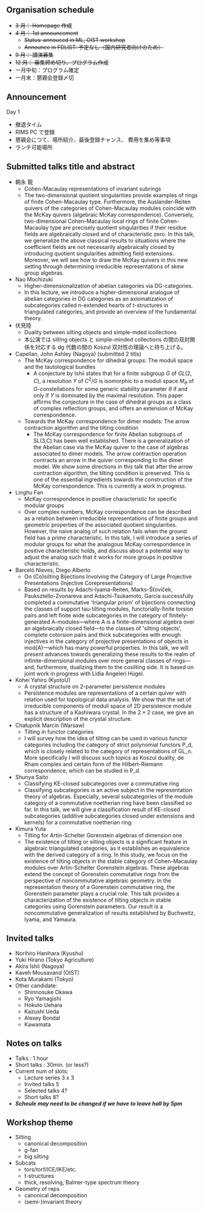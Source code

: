 ## Organisation schedule

-   ~~3 月： Homepage 作成~~
-   ~~4 月： 1st announcement~~
    -   ~~Status: annouced in ML, OIST workshop~~
    -   ~~Announce in FDLIST: 予定なし（国内研究者向けのため）~~
-   ~~9 月： 講演募集~~
-   ~~12 月： 募集締め切り、プログラム作成~~
-   一月中旬：プログラム確定
-   一月末：懇親会登録〆切

## Announcement

Day 1

-   撤退タイム
-   RIMS PC で登録
-   懇親会につて、場所紹介、最後登録チャンス、 費用を集め等事項
-   ランチ可能場所

## Submitted talks title and abstract

-   朝永 龍
    -   Cohen-Macaulay representations of invariant subrings
    -   The two-dimensional quotient singularities provide examples of rings of finite Cohen-Macaulay type. Furthermore, the Auslander-Reiten quivers of the categories of Cohen-Macaulay modules coincide with the McKay quivers (algebraic McKay correspondence). Conversely, two-dimensional Cohen-Macaulay local rings of finite Cohen-Macaulay type are precisely quotient singularities if their residue fields are algebraically closed and of characteristic zero. In this talk, we generalize the above classical results to situations where the coefficient fields are not necessarily algebraically closed by introducing quotient singularities admitting field extensions. Moreover, we will see how to draw the McKay quivers in this new setting through determining irreducible representations of skew group algebras.
-   Nao Mochizuki
    -   Higher-dimensionalization of abelian categories via DG-categories.
    -   In this lecture, we introduce a higher-dimensional analogue of abelian categories in DG categories as an axiomatization of subcategories called n-extended hearts of t-structures in triangulated categories, and provide an overview of the fundamental theory.
-   伏見陸
    -   Duality between silting objects and simple-mded icollections
    -   本公演では silting objects と simple-minded collections の間の双対関係を対応する dg 代数の間の Koszul 双対性の理論へと持ち上げる。
-   Capellan, John Ashley (Nagoya) (submitted 2 titls)
    -   The McKay correspondence for dihedral groups: The moduli space and
        the tautological bundles
        -   A conjecture by Ishii states that for a finite subgroup $G$ of $GL(2,C)$, a resolution $Y$ of $C^2/G$ is isomorphic to a
            moduli space $M_{\theta}$ of $G$-constellations for some
            generic stability parameter $\theta$ if and only if $Y$ is dominated by
            the maximal resolution. This paper affirms the conjecture in the case of
            dihedral groups as a class of complex reflection groups, and offers an
            extension of McKay correspondence.
    -   Towards the McKay correspondence for dimer models: The arrow
        contraction algorithm and the tilting condition
        -   The McKay correspondence for finite Abelian subgroups of
            SL(3,C) has been well established. There is a generalization
            of the Abelian case via the McKay quiver to the case of algebras
            associated to dimer models. The arrow contraction operation contracts an
            arrow in the quiver corresponding to the dimer model. We show some
            directions in this talk that after the arrow contraction algorithm, the
            tilting condition is preserved. This is one of the essential ingredients
            towards the construction of the McKay correspondence. This is currently
            a work in progress.
-   Linghu Fan
    -   McKay correspondence in positive characteristic for specific modular groups
    -   Over complex numbers, McKay correspondence can be described as a relation between irreducible representations of finite groups and geometric properties of the associated quotient singularities. However, the naive analog of such relation fails when the ground field has a prime characteristic. In this talk, I will introduce a series of modular groups for what the analogous McKay correspondence in positive characteristic holds, and discuss about a potential way to adjust the analog such that it works for more groups in positive characteristic.
-   Barceló Nieves, Diego Alberto
    -   On (Co)silting Bijections Involving the Category of Large Projective Presentations (Injective Corepresentations)
    -   Based on results by Adachi-Iyama-Reiten, Marks-Šťovíček, Pauksztello-Zvonareva and Adachi-Tsukamoto, García successfully completed a commutative 'triangular prism' of bijections connecting the classes of support tau-tilting modules, functorially-finite torsion pairs and left finite wide subcategories in the category of finitely-generated A-modules—where A is a finite-dimensional algebra over an algebraically closed field—to the classes of 'silting objects', complete cotorsion pairs and thick subcategories with enough injectives in the category of projective presentations of objects in mod(A)—which has many powerful properties. In this talk, we will present advances towards generalizing these results to the realm of infinite-dimensional modules over more general classes of rings—and, furthermore, dualizing them to the cosilting side. It is based on joint work in progress with Lidia Angeleri Hügel.
-   Kohei Yahiro (KyotoU)
    -   A crystal structure on 2-parameter persistence modules
    -   Persistence modules are representations of a certain quiver with relation used for topological data analysis. We show that the set of irreducible components of moduli space of 2D persistence module has a structure of a Kashiwara crystal. In the $2 \times 2$ case, we give an explicit description of the crystal structure.
-   Chałupnik Marcin (Warsaw)
    -   Tilting in functor categories
    -   I will survey how the idea of tilting can be used in various functor categories including the category of strict polynomial functors P_d, which is closely related to the category of representations of GL_n. More specifically I will discuss such topics as Koszul duality, de Rham complex and certain form of the Hilbert-Riemann correspondence, which can be studied in P_d.
-   Shunya Saito
    -   Classifying KE-closed subcategories over a commutative ring
    -   Classifying subcategories is an active subject in the representation theory of algebras. Especially, several subcategories of the module category of a commutative noetherian ring have been classified so far. In this talk, we will give a classification result of KE-closed subcategories (additive subcategories closed under extensions and kernels) for a commutative noetherian ring.
-   Kimura Yuta
    -   Tilting for Artin-Schelter Gorenstein algebras of dimension one
    -   The existence of tilting or silting objects is a significant feature in algebraic triangulated categories, as it establishes an equivalence with the derived category of a ring. In this study, we focus on the existence of tilting objects in the stable category of Cohen-Macaulay modules over Artin-Schelter Gorenstein algebras. These algebras extend the concept of Gorenstein commutative rings from the perspective of noncommutative algebraic geometry. In the representation theory of a Gorenstein commutative ring, the Gorenstein parameter plays a crucial role. This talk provides a characterization of the existence of tilting objects in stable categories using Gorenstein parameters. Our result is a noncommutative generalization of results established by Buchweitz, Iyama, and Yamaura.

## Invited talks

-   Norihiro Hanihara (Kyushu)
-   Yuki Hirano (Tokyo Agriculture)
-   Akira Ishii (Nagoya)
-   Kaveh Mousavand (OIST)
-   Kota Murakami (Tokyo)
-   Other candidate:
    -   Shinnosuke Okawa
    -   Ryo Yamagishi
    -   Hokuto Uehara
    -   Kazushi Ueda
    -   Alexey Bondal
    -   Kawamata

## Notes on talks

-   Talks : 1 hour
-   Short talks : 30min. (or less?)
-   Current num of slots:
    -   Lecture series 3 x 3
    -   Invited talks 5
    -   Selected talks 4?
    -   Short talks 8?
-   **_Scheule may need to be changed if we have to leave hall by 5pm_**

## Workshop theme

-   Silting
    -   canonical decomposition
    -   g-fan
    -   big silting
-   Subcats
    -   tors/torf/ICE/IKE/etc.
    -   t-structures
    -   thick, resolving, Balmer-type spectrum theory
-   Geometry of reps
    -   canonical decomposition
    -   (semi-)invariant theory

